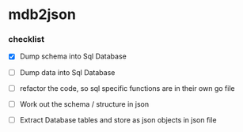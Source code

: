 # mdb2json

### checklist

- [x]   Dump schema into Sql Database
- [ ]   Dump data into Sql Database
- [ ]   refactor the code, so sql specific functions are in their own go file
- [ ]   Work out the schema / structure in json
- [ ]   Extract Database tables and store as json objects in json file


